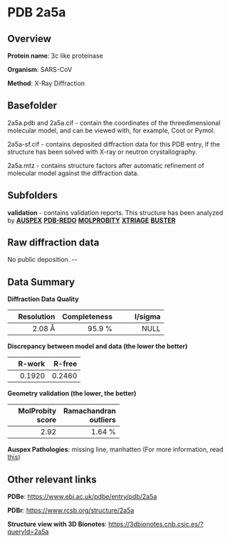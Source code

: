 # PDB 2a5a

## Overview

**Protein name**: 3c like proteinase

**Organism**: SARS-CoV

**Method**: X-Ray Diffraction

## Basefolder

2a5a.pdb and 2a5a.cif - contain the coordinates of the threedimensional molecular model, and can be viewed with, for example, Coot or Pymol.

2a5a-sf.cif - contains deposited diffraction data for this PDB entry, if the structure has been solved with X-ray or neutron crystallography.

2a5a.mtz - contains structure factors after automatic refinement of molecular model against the diffraction data.

## Subfolders





**validation** - contains validation reports. This structure has been analyzed by [**AUSPEX**](https://github.com/thorn-lab/coronavirus_structural_task_force/tree/master/pdb/3c_like_proteinase/SARS-CoV/2a5a/validation/auspex) [**PDB-REDO**](https://github.com/thorn-lab/coronavirus_structural_task_force/tree/master/pdb/3c_like_proteinase/SARS-CoV/2a5a/validation/pdb-redo) [**MOLPROBITY**](https://github.com/thorn-lab/coronavirus_structural_task_force/tree/master/pdb/3c_like_proteinase/SARS-CoV/2a5a/validation/molprobity) [**XTRIAGE**](https://github.com/thorn-lab/coronavirus_structural_task_force/blob/master/pdb/3c_like_proteinase/SARS-CoV/2a5a/validation/Xtriage_output.log) [**BUSTER**](https://www.globalphasing.com/buster/wiki/index.cgi?Covid19Pdb2A5A)

## Raw diffraction data

No public deposition. --<br> 

## Data Summary
**Diffraction Data Quality**

|   | Resolution | Completeness| I/sigma |
|---|-------------:|----------------:|--------------:|
|   |2.08 Å|95.9  %|<img width=50/>NULL |

**Discrepancy between model and data (the lower the better)**

|   | **R-work**| **R-free**   
|---|-------------:|----------------:|           
||  0.1920|  0.2460|

**Geometry validation (the lower, the better)**

|   |**MolProbity<br>score**| **Ramachandran<br>outliers** 
|---|-------------:|----------------:|
||  2.92|  1.64 %|

**Auspex Pathologies**: missing line, manhatten (For more information, read [this](https://github.com/thorn-lab/coronavirus_structural_task_force/blob/master/pdb/3c_like_proteinase/SARS-CoV/2a5a/validation/auspex/2a5a_auspex_comments.txt))

 



## Other relevant links 
**PDBe**:  https://www.ebi.ac.uk/pdbe/entry/pdb/2a5a
 
**PDBr**: https://www.rcsb.org/structure/2a5a 

**Structure view with 3D Bionotes**: https://3dbionotes.cnb.csic.es/?queryId=2a5a

